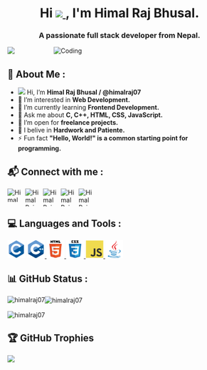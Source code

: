 <h1 align="center">Hi <a href="https://github.com/himalraj07"_blank" rel="noreferrer"> <img src="https://media.giphy.com/media/hvRJCLFzcasrR4ia7z/giphy.gif" width="30"> </a>, I'm Himal Raj Bhusal.</h1>
<h3 align="center">A passionate full stack developer from Nepal.</h3>
<img align="right" alt="Coding" width="400" src="https://cdn.dribbble.com/users/1162077/screenshots/3848914/programmer.gif">
<p align="left"> <img src="https://komarev.com/ghpvc/?username=himalraj07&label=Profile%20views&color=0e75b6&style=flat"/> </p>

## 💫 About Me :
- <img src="https://media.giphy.com/media/hvRJCLFzcasrR4ia7z/giphy.gif" width="20"> Hi, I’m **Himal Raj Bhusal / @himalraj07**
- 👀 I’m interested in **Web Development.**
- 🌱 I’m currently learning **Frontend Development.**
- 💬 Ask me about **C, C++, HTML, CSS, JavaScript.**
- 👯 I’m open for **freelance projects.**
- 🔭 I belive in **Hardwork and Patiente.**
- ⚡ Fun fact **"Hello, World!" is a common starting point for programming.**

## 📬 Connect with me :
<p align="left">
<a href="https://www.linkedin.com/" target="_blank" rel="noreferrer"> <img align="left" src="https://raw.githubusercontent.com/rahuldkjain/github-profile-readme-generator/master/src/images/icons/Social/linked-in-alt.svg" alt="Himal Raj Bhusal Linkedin" height="30" width="40" /> </a>
<a href="https://github.com/himalraj07" target="_blank" rel="noreferrer"> <img align="left" src="https://upload.wikimedia.org/wikipedia/commons/9/91/Octicons-mark-github.svg" alt="Himal Raj Bhusal Github" height="40" width="40" /> </a>
<a href="https://www.youtube.com/" target="_blank" rel="noreferrer"> <img align="left" src="https://raw.githubusercontent.com/rahuldkjain/github-profile-readme-generator/master/src/images/icons/Social/youtube.svg" alt="Himal Raj Bhusal Youtube" height="40" width="40" /> </a>
<a href="https://www.instagram.com/" target="_blank" rel="noreferrer"> <img align="left" src="https://upload.wikimedia.org/wikipedia/commons/e/e7/Instagram_logo_2016.svg" alt="Himal Raj Bhusal Instagram" height="40" width="40" /> </a>
<a href="https://www.facebook.com/" target="_blank" rel="noreferrer"> <img align="left" src="https://upload.wikimedia.org/wikipedia/commons/b/b8/2021_Facebook_icon.svg" alt="Himal Raj Bhusal Facebook" height="40" width="40" /> </a>
</p><br/><br/>

## 💻 Languages and Tools :
<p align="left">
<a href="https://github.com/himalraj07/C-Basic-Programming" target="_blank" rel="noreferrer"> <img src="https://raw.githubusercontent.com/devicons/devicon/master/icons/c/c-original.svg" alt="c" width="40" height="40"/></a>
<a href="https://github.com/himalraj07/CPP-Full-Course" target="_blank" rel="noreferrer"> <img src="https://raw.githubusercontent.com/devicons/devicon/master/icons/cplusplus/cplusplus-original.svg" alt="cplusplus" width="40" height="40"/> </a>
<a href="https://github.com/himalraj07/HTML-Full-Course" target="_blank" rel="noreferrer"> <img src="https://raw.githubusercontent.com/devicons/devicon/master/icons/html5/html5-original-wordmark.svg" alt="html5" width="40" height="40"/> </a> 
<a href="https://github.com/himalraj07/CSS-Full-Course" target="_blank" rel="noreferrer"> <img src="https://raw.githubusercontent.com/devicons/devicon/master/icons/css3/css3-original-wordmark.svg" alt="css3" width="40" height="40"/> </a> 
<a href="https://github.com/himalraj07/JavaScript-Full-Course" target="_blank" rel="noreferrer"> <img src="https://raw.githubusercontent.com/devicons/devicon/master/icons/javascript/javascript-original.svg" alt="javascript" width="40" height="40"/> </a>
<a href="https://github.com/himalraj07/Java-Full-Course" target="_blank" rel="noreferrer"> <img src="https://raw.githubusercontent.com/devicons/devicon/master/icons/java/java-original.svg" alt="java" width="40" height="40"/> </a>
</p>

## 📊 GitHub Status :
<p><img align="left" src="https://github-readme-stats.vercel.app/api/top-langs/?username=himalraj07&theme=dark&hide_border=false&include_all_commits=true&count_private=true&layout=compact" alt="himalraj07" /></p>
<p><img align="center" src="https://github-readme-stats.vercel.app/api?username=himalraj07&show_icons=true&theme=radical&hide_border=false&include_all_commits=true&count_private=true" alt="himalraj07" /></p>
<p><img align="center" src="https://github-readme-streak-stats.herokuapp.com/?user=himalraj07&theme=dark&hide_border=false" alt="himalraj07" /></p>

## 🏆 GitHub Trophies
![](https://github-profile-trophy.vercel.app/?username=himalraj07&theme=radical&no-frame=false&no-bg=false&margin-w=4)

